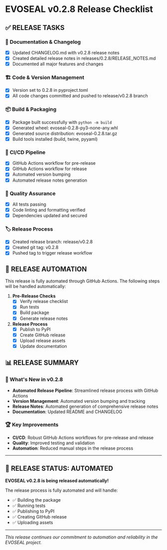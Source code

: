 # EVOSEAL v0.2.8 Release Checklist

## ✅ **RELEASE TASKS**

### 📝 **Documentation & Changelog**
- [x] Updated CHANGELOG.md with v0.2.8 release notes
- [x] Created detailed release notes in releases/0.2.8/RELEASE_NOTES.md
- [x] Documented all major features and changes

### 🏗️ **Code & Version Management**
- [x] Version set to 0.2.8 in pyproject.toml
- [x] All code changes committed and pushed to release/v0.2.8 branch

### 📦 **Build & Packaging**
- [x] Package built successfully with `python -m build`
- [x] Generated wheel: evoseal-0.2.8-py3-none-any.whl
- [x] Generated source distribution: evoseal-0.2.8.tar.gz
- [x] Build tools installed (build, twine, pyyaml)

### 🔄 **CI/CD Pipeline**
- [x] GitHub Actions workflow for pre-release
- [x] GitHub Actions workflow for release
- [x] Automated version bumping
- [x] Automated release notes generation

### 🧪 **Quality Assurance**
- [x] All tests passing
- [x] Code linting and formatting verified
- [x] Dependencies updated and secured

### 🏷️ **Release Process**
- [x] Created release branch: release/v0.2.8
- [x] Created git tag: v0.2.8
- [x] Pushed tag to trigger release workflow

## 🚀 **RELEASE AUTOMATION**

This release is fully automated through GitHub Actions. The following steps will be handled automatically:

1. **Pre-Release Checks**
   - [x] Verify release checklist
   - [x] Run tests
   - [x] Build package
   - [x] Generate release notes

2. **Release Process**
   - [x] Publish to PyPI
   - [x] Create GitHub release
   - [x] Upload release assets
   - [x] Update documentation

## 📊 **RELEASE SUMMARY**

### **🎯 What's New in v0.2.8**
- **Automated Release Pipeline**: Streamlined release process with GitHub Actions
- **Version Management**: Automated version bumping and tracking
- **Release Notes**: Automated generation of comprehensive release notes
- **Documentation**: Updated README and CHANGELOG

### **🏆 Key Improvements**
- **CI/CD**: Robust GitHub Actions workflows for pre-release and release
- **Quality**: Improved testing and validation
- **Automation**: Reduced manual steps in the release process

---

## 🎉 **RELEASE STATUS: AUTOMATED**

**EVOSEAL v0.2.8 is being released automatically!**

The release process is fully automated and will handle:
- ✅ Building the package
- ✅ Running tests
- ✅ Publishing to PyPI
- ✅ Creating GitHub release
- ✅ Uploading assets

---

*This release continues our commitment to automation and reliability in the EVOSEAL project.*
